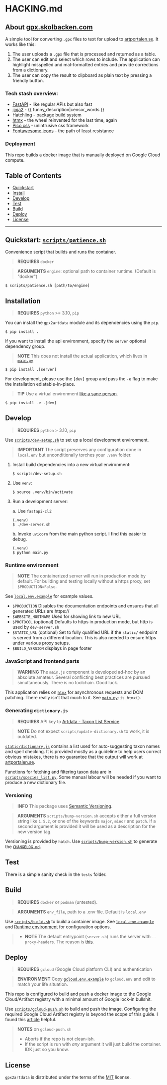 # HACKING.md

## About [gpx.skolbacken.com](https://gpx.skolbacken.com)
A simple tool for converting `.gpx` files to text for upload to [artportalen.se](https://artportalen.se). It works like this:
1. The user uploads a  `.gpx` file that is processed and returned as a table. 
2. The user can edit and select which rows to include. The application can highlight misspelled and mal-formatted entries and provide corrections from a dictionary. 
3. The user can copy the result to clipboard as plain text by pressing a friendly button. 

### Tech stash overview:
* [FastAPI](https://fastapi.tiangolo.com/) - like regular APIs but also fast
* [jinja2](https://jinja.palletsprojects.com/) - {{ funny_description|censor_words }}
* [Hatchling](https://pypi.org/project/hatchling/) - package build system
* [htmx](https://htmx.org/) - the wheel reinvented for the last time, again
* [Pico css](https://picocss.com/) - unintrusive css framework
* [Fontawesome icons](https://docs.fontawesome.com/web) - the path of least resistance

### Deployment
This repo builds a docker image that is manually deployed on Google Cloud compute. 


## Table of Contents
- [Quickstart](#quickstart)
- [Install](#install)
- [Develop](#develop)
- [Test](#test)
- [Build](#build)
- [Deploy](#deploy)
- [License](#license)

-----

## Quickstart: [`scripts/patience.sh`](scripts/patience.sh)
Convenience script that builds and runs the container.
> **REQUIRES** `docker`

> **ARGUMENTS** `engine`: optional path to container runtime. (Default is "docker")

```
$ scripts/patience.sh [path/to/engine]
```

## Installation
> **REQUIRES** `python` >= 3.10, `pip`

You can install the `gpx2artdata` module and its dependencies using the `pip`. 
```console
$ pip install .
```
If you want to install the api environment, specify the `server` optional dependency group.
> **NOTE** This does not install the actual application, which lives in [`main.py`](main.py)
```console
$ pip install .[server]
```
For development, please use the `[dev]` group and pass the `-e` flag to make the installation ediatable-in-place.
> **TIP** Use a virtual environment [like a sane person](#develop).
```console
$ pip install -e .[dev]
```

## Develop
> **REQUIRES** `python` > 3.10, `pip`

Use [`scripts/dev-setup.sh`](scripts/dev-setup.sh) to set up a local development environment. 

> **IMPORTANT** The script preserves any configuration done in `local.env` but unconditionally torches your `.venv` folder. 

1. Install build dependencies into a new virtual environment:
    ```console
    $ scripts/dev-setup.sh
    ```
2. Use `venv`:
    ```console
    $ source .venv/bin/activate 
    ```
3. Run a development server:
    
    a. Use `fastapi-cli`:
    ```console
    (.venv)
    $ ./dev-server.sh
    ```

    b. Invoke `uvicorn` from the main python script. I find this easier to debug.
    ```console
    (.venv) 
    $ python main.py
    ```

### Runtime environment
> **NOTE** The containerized server will run in production mode by default. For building and testing locally without a https proxy, set `$PRODUCTION=False`.

See [`local.env.example`](local.env.example) for example values.

- `$PRODUCTION` Disables the documentation endpoints and ensures that all generated URLs are https://
- `$WEBSITE_HOSTNAME` Used for showing link to new URL 
- `$PROTOCOL` (optional) Defaults to https in production mode, but http is used by `dev-server.sh`
- `$STATIC_URL` (optional) Set to fully qualified URL if the `static/` endpoint is served from a different location. This is also needed to ensure https under various proxy setups.
- `$BUILD_VERSION` displays in page footer

### JavaScript and frontend parts
> **WARNING** The `main.js` component is developed ad-hoc by an absolute amateur. Several conflicting best practices are pursued simultaneously. There is no toolchain. Good luck. 

This application relies on [`htmx`](https://htmx.org) for asynchronous requests and DOM patching. There really isn't that much to it. See [`main.py`](main.py): `is_htmx()`.

### Generating `dictionary.js`
> **REQUIRES** API key to [Artdata - Taxon List Service](https://api-portal.artdatabanken.se/api-details#api=taxonlistservice&operation=definitions)

> **NOTE** Do not expect `scripts/update-dictionary.sh` to work, it is outdated. 

[`static/dictionary.js`](static/dictionary.js) contains a list used for auto-suggesting taxon names and spell checking. It is provided mostly as a guideline to help users correct obvious mistakes, there is no guarantee that the output will work at [artportalen.se](https://artportalen.se). 

Functions for fetching and filtering taxon data are in [`scripts/species_list.py`](scripts/species_list.py). Some manual labour will be needed if you want to produce a new dictionary file. 

### Versioning
> **INFO** This package uses [Semantic Versioning](https://semver.org/). 

> **ARGUMENTS** `scripts/bump-version.sh` accepts either a full version string like `1.5.2`, or one of the keywords `major`, `minor` and `patch`. If a second argument is provided it will be used as a description for the new version tag. 

Versioning is provided by `hatch`. Use [`scripts/bump-version.sh`](scripts/bump-version.sh) to generate the [`CHANGELOG.md`](CHANGELOG.md). 


## Test
There is a simple sanity check in the `tests` folder.

## Build
> **REQUIRES** `docker` or `podman` (untested). 

> **ARGUMENTS** `env_file`, path to a .env file. Default is `local.env` 

Use [`scripts/build.sh`](scripts/build.sh) to build a container image. See [`local.env.example`](local.env.example) and [Runtime environment](#runtime-environment) for configuration options. 

> - **NOTE** The default entrypoint (`server.sh`) runs the server with `--proxy-headers`. The reason is [this](https://www.googlecloudcommunity.com/gc/Serverless/Containerized-FastAPI-app-using-Uvicorn-serving-JS-amp-CSS/m-p/681551).


## Deploy
> **REQUIRES** `gcloud` (Google Cloud platform CLI) and authentication

> **ENVIRONMENT** Copy [`gcloud.env.example`](gcloud.env.example) to `gcloud.env` and edit to match your life situation. 

This repo is configured to build and push a docker image to the Google Cloud/Artifact registry with a minimal amount of Google lock-in bullshit. 

Use [`scripts/gcloud-push.sh`](scripts/gcloud-push.sh) to build and push the image. Configuring the required Google Cloud Artifact registry is beyond the scope of this guide. I found this [article](https://medium.com/@taylorhughes/how-to-deploy-an-existing-docker-container-project-to-google-cloud-run-with-the-minimum-amount-of-daca0b5978d8) helpful. 

> **NOTES** on `gcloud-push.sh`
> 
> - Aborts if the repo is not clean-ish.   
> - If the script is run with *any* argument it will just build the container. IDK just so you know.


## License

`gpx2artdata` is distributed under the terms of the [MIT](https://spdx.org/licenses/MIT.html) license.
